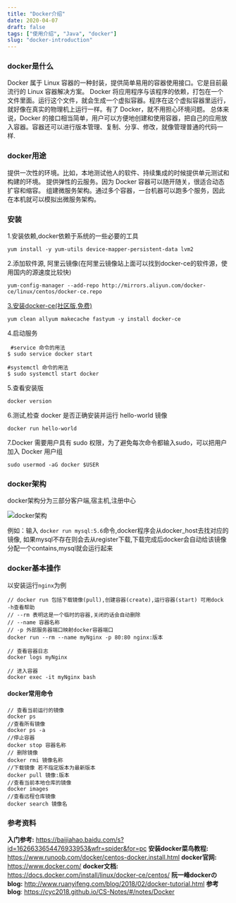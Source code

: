 ```yaml
---
title: "Docker介绍"
date: 2020-04-07
draft: false
tags: ["使用介绍", "Java", "docker"]
slug: "docker-introduction"
---
```


### docker是什么
Docker 属于 Linux 容器的一种封装，提供简单易用的容器使用接口。它是目前最流行的 Linux 容器解决方案。
Docker 将应用程序与该程序的依赖，打包在一个文件里面。运行这个文件，就会生成一个虚拟容器。程序在这个虚拟容器里运行，就好像在真实的物理机上运行一样。有了 Docker，就不用担心环境问题。
总体来说，Docker 的接口相当简单，用户可以方便地创建和使用容器，把自己的应用放入容器。容器还可以进行版本管理、复制、分享、修改，就像管理普通的代码一样.

### docker用途
提供一次性的环境。比如，本地测试他人的软件、持续集成的时候提供单元测试和构建的环境。
提供弹性的云服务。因为 Docker 容器可以随开随关，很适合动态扩容和缩容。
组建微服务架构。通过多个容器，一台机器可以跑多个服务，因此在本机就可以模拟出微服务架构。

### 安装
1.安装依赖,docker依赖于系统的一些必要的工具
```
yum install -y yum-utils device-mapper-persistent-data lvm2
```

2.添加软件源, 阿里云镜像(在阿里云镜像站上面可以找到docker-ce的软件源，使用国内的源速度比较快)
```
yum-config-manager --add-repo http://mirrors.aliyun.com/docker-ce/linux/centos/docker-ce.repo
```

[3.安装docker-ce(社区版,免费)](https://blog.csdn.net/zhuzz1030/article/details/80097553)
```
yum clean allyum makecache fastyum -y install docker-ce
```

4.启动服务
```
 #service 命令的用法
$ sudo service docker start

#systemctl 命令的用法
$ sudo systemctl start docker
```

5.查看安装版
```
docker version
```

6.测试,检查 docker 是否正确安装并运行 hello-world 镜像
```
docker run hello-world
```

7.Docker 需要用户具有 sudo 权限，为了避免每次命令都输入sudo，可以把用户加入 Docker 用户组
```
sudo usermod -aG docker $USER
```

### docker架构
docker架构分为三部分客户端,宿主机,注册中心

![docker架构](/myblog/posts/images/essays/docker架构.png)

例如：输入 `docker run mysql:5.6`命令,docker程序会从docker_host去找对应的镜像,
如果mysql不存在则会去从register下载,下载完成后docker会自动给该镜像分配一个contains,mysql就会运行起来

### docker基本操作
以安装运行`nginx`为例

```
// docker run 包括下载镜像(pull),创建容器(create),运行容器(start) 可用dock -h查看帮助
// --rm 表明这是一个临时的容器,关闭的话会自动删除
// --name 容器名称
// -p 外部服务器端口映射docker容器端口
docker run --rm --name myNginx -p 80:80 nginx:版本

// 查看容器日志
docker logs myNginx

// 进入容器
docker exec -it myNginx bash
```

#### docker常用命令
```
// 查看当前运行的镜像
docker ps
//查看所有镜像
docker ps -a
//停止容器
docker stop 容器名称
// 删除镜像
docker rmi 镜像名称
//下载镜像 若不指定版本为最新版本
docker pull 镜像:版本
//查看当前本地仓库的镜像
docker images
//查看远程仓库镜像
docker search 镜像名
```


### 参考资料
**入门参考:** https://baijiahao.baidu.com/s?id=1626633654476933953&wfr=spider&for=pc
**安装docker菜鸟教程:** https://www.runoob.com/docker/centos-docker.install.html
**docker官网:** https://www.docker.com/
**docker文档:** https://docs.docker.com/install/linux/docker-ce/centos/
**阮一峰dockerのblog:** http://www.ruanyifeng.com/blog/2018/02/docker-tutorial.html
**参考blog**: https://cyc2018.github.io/CS-Notes/#/notes/Docker
